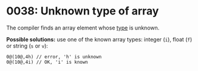# 0038: Unknown type of array

The compiler finds an array element whose [type](../../coding/arrays.md#general-syntax) is unknown.

**Possible solutions:** use one of the known array types: integer \(`i`\), float \(`f`\) or string \(`s` or `v`\):

```text
0@(10@,4h) // error, 'h' is unknown
0@(10@,4i) // OK, 'i' is known
```

